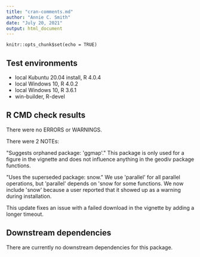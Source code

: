 ```yaml
---
title: "cran-comments.md"
author: "Annie C. Smith"
date: "July 20, 2021"
output: html_document
---
```


```{r setup, include=FALSE}
knitr::opts_chunk$set(echo = TRUE)
```
## Test environments
* local Kubuntu 20.04 install, R 4.0.4
* local Windows 10, R 4.0.2
* local Windows 10, R 3.6.1
* win-builder, R-devel

## R CMD check results
There were no ERRORS or WARNINGS.

There were 2 NOTEs: 

"Suggests orphaned package: 'ggmap'." This package is only used for a figure in the vignette and does not influence anything in the geodiv package functions.

"Uses the superseded package: snow." We use 'parallel' for all parallel operations, but 'parallel' depends on 'snow for some functions. We now include 'snow' because a user reported that it showed up as a warning during installation.

This update fixes an issue with a failed download in the vignette by adding a longer timeout.

## Downstream dependencies
There are currently no downstream dependencies for this package.
